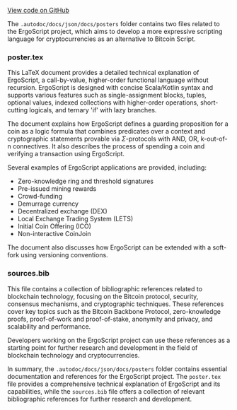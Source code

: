 [View code on GitHub](sigmastate-interpreterhttps://github.com/ScorexFoundation/sigmastate-interpreter/.autodoc/docs/json/docs/posters)

The `.autodoc/docs/json/docs/posters` folder contains two files related to the ErgoScript project, which aims to develop a more expressive scripting language for cryptocurrencies as an alternative to Bitcoin Script.

### poster.tex

This LaTeX document provides a detailed technical explanation of ErgoScript, a call-by-value, higher-order functional language without recursion. ErgoScript is designed with concise Scala/Kotlin syntax and supports various features such as single-assignment blocks, tuples, optional values, indexed collections with higher-order operations, short-cutting logicals, and ternary 'if' with lazy branches.

The document explains how ErgoScript defines a guarding proposition for a coin as a logic formula that combines predicates over a context and cryptographic statements provable via $\Sigma$-protocols with AND, OR, k-out-of-n connectives. It also describes the process of spending a coin and verifying a transaction using ErgoScript.

Several examples of ErgoScript applications are provided, including:

- Zero-knowledge ring and threshold signatures
- Pre-issued mining rewards
- Crowd-funding
- Demurrage currency
- Decentralized exchange (DEX)
- Local Exchange Trading System (LETS)
- Initial Coin Offering (ICO)
- Non-interactive CoinJoin

The document also discusses how ErgoScript can be extended with a soft-fork using versioning conventions.

### sources.bib

This file contains a collection of bibliographic references related to blockchain technology, focusing on the Bitcoin protocol, security, consensus mechanisms, and cryptographic techniques. These references cover key topics such as the Bitcoin Backbone Protocol, zero-knowledge proofs, proof-of-work and proof-of-stake, anonymity and privacy, and scalability and performance.

Developers working on the ErgoScript project can use these references as a starting point for further research and development in the field of blockchain technology and cryptocurrencies.

In summary, the `.autodoc/docs/json/docs/posters` folder contains essential documentation and references for the ErgoScript project. The `poster.tex` file provides a comprehensive technical explanation of ErgoScript and its capabilities, while the `sources.bib` file offers a collection of relevant bibliographic references for further research and development.

